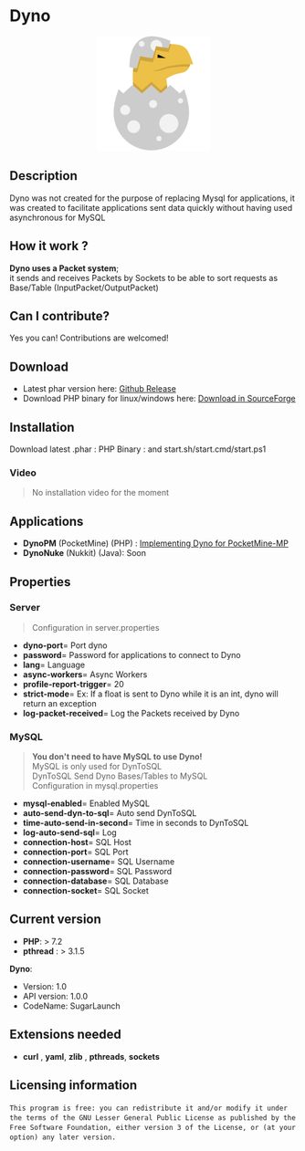 # Dyno
<p align="center">
    <img src="icon.png" width="200px" height="200px">
</p>

## Description
Dyno was not created for the purpose of replacing Mysql for applications, it was created to facilitate applications sent data quickly without having used asynchronous for MySQL

## How it work ?

__Dyno uses a Packet system__; <br/>it sends and receives Packets by Sockets to be able to sort requests as Base/Table (InputPacket/OutputPacket)

## Can I contribute?
Yes you can! Contributions are welcomed!

## Download

* Latest phar version here: [Github Release](https://github.com/YassLV/Dyno/releases)
* Download PHP binary for linux/windows here: [Download in SourceForge](https://sourceforge.net/projects/dyno-fast/files/PHP%20Binary%20for%20Dyno/)

## Installation

Download latest .phar : PHP Binary : and start.sh/start.cmd/start.ps1

### Video 

> No installation video for the moment

## Applications

* __DynoPM__ (PocketMine) (PHP) : [Implementing Dyno for PocketMine-MP](https://github.com/YassLV/DynoPM)
* __DynoNuke__ (Nukkit) (Java): Soon

## Properties
### Server
> Configuration in server.properties <br/>
* __dyno-port__= Port dyno
* __password__= Password for applications to connect to Dyno
* __lang__= Language
* __async-workers__= Async Workers
* __profile-report-trigger__= 20
* __strict-mode__= Ex: If a float is sent to Dyno while it is an int, dyno will return an exception
* __log-packet-received__= Log the Packets received by Dyno

### MySQL
> __You don't need to have MySQL to use Dyno!__ <br/>
> MySQL is only used for DynToSQL <br/>
> DynToSQL Send Dyno Bases/Tables to MySQL <br/>
> Configuration in mysql.properties <br/>

* __mysql-enabled__= Enabled MySQL
* __auto-send-dyn-to-sql__= Auto send DynToSQL
* __time-auto-send-in-second__= Time in seconds to DynToSQL
* __log-auto-send-sql__= Log 
* __connection-host__= SQL Host
* __connection-port__= SQL Port
* __connection-username__= SQL Username
* __connection-password__= SQL Password
* __connection-database__= SQL Database
* __connection-socket__= SQL Socket

## Current version
* __PHP__: > 7.2 
* __pthread__ : > 3.1.5

__Dyno__: 

* Version: 1.0
* API version: 1.0.0
* CodeName: SugarLaunch

## Extensions needed
* __curl__ , __yaml__, __zlib__ , __pthreads__, __sockets__

## Licensing information 

`This program is free: you can redistribute it and/or modify
it under the terms of the GNU Lesser General Public License as published by
the Free Software Foundation, either version 3 of the License, or
(at your option) any later version.`
